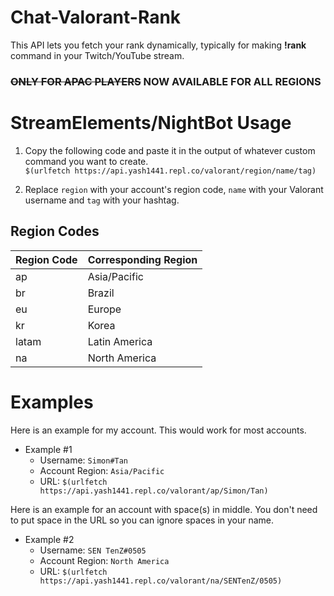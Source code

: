 # Chat-Valorant-Rank
This API lets you fetch your rank dynamically, typically for making **!rank** command in your Twitch/YouTube stream.

### ~~ONLY FOR APAC PLAYERS~~ NOW AVAILABLE FOR ALL REGIONS

# StreamElements/NightBot Usage
1. Copy the following code and paste it in the output of whatever custom command you want to create.<br>
`$(urlfetch https://api.yash1441.repl.co/valorant/region/name/tag)`

2. Replace `region` with your account's region code, `name` with your Valorant username and `tag` with your hashtag.

## Region Codes

| Region Code | Corresponding Region |
| ----------- | -------------------- |
| ap          | Asia/Pacific         |
| br          | Brazil               |
| eu          | Europe               |
| kr          | Korea                |
| latam       | Latin America        |
| na          | North America        |


# Examples

Here is an example for my account. This would work for most accounts.
+ Example #1
  * Username: `Simon#Tan`
  * Account Region: `Asia/Pacific`
  * URL: `$(urlfetch https://api.yash1441.repl.co/valorant/ap/Simon/Tan)`

Here is an example for an account with space(s) in middle. You don't need to put space in the URL so you can ignore spaces in your name.
+ Example #2
  * Username: `SEN TenZ#0505`
  * Account Region: `North America`
  * URL: `$(urlfetch https://api.yash1441.repl.co/valorant/na/SENTenZ/0505)`
